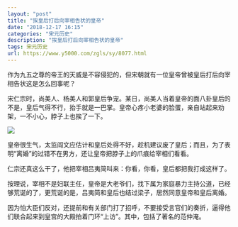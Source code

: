 ```yaml
---
layout: "post"
title: "挨皇后打后向宰相告状的皇帝"
date: "2018-12-17 16:15"
categories: "宋元历史"
description: "挨皇后打后向宰相告状的皇帝"
tags: 宋元历史
url: https://www.y5000.com/zgls/sy/8077.html
---
```






作为九五之尊的帝王的天威是不容侵犯的，但宋朝就有一位皇帝曾被皇后打后向宰相告状这是怎么回事呢？

宋仁宗时，尚美人、杨美人和郭皇后争宠。某日，尚美人当着皇帝的面八卦皇后的不是，皇后气得不行，抬手就是一巴掌。皇帝心疼小老婆的脸蛋，亲自站起来劝架，一不小心，脖子上也挨了一下。

![](https://img.y5000.com/uploads/allimg/161222/15311Ac2-0.jpg)

皇帝很生气，太监阎文应估计和皇后处得不好，趁机建议废了皇后；而且，为了表明“离婚”的过错不在男方，还让皇帝把脖子上的爪痕给宰相们看看。

仁宗还真这么干了，他把宰相吕夷简叫来：你看，你看，皇后都把我打成这样了。

按理说，宰相不是妇联主任，皇帝是大老爷们，找下属为家庭暴力主持公道，已经够荒诞的了，更荒诞的是，吕夷简和皇后也结过梁子，居然同意皇帝和皇后离婚。

因为怕大臣们反对，还提前和有关部门打了招呼，不要接受言官们的奏折，逼得他们联合起来到皇宫的大殿拍着门环“上访”。其中，包括了著名的范仲淹。
